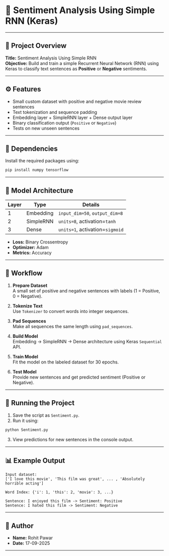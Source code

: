 # 💬 Sentiment Analysis Using Simple RNN (Keras)

---

## 🧾 Project Overview

**Title:** Sentiment Analysis Using Simple RNN  
**Objective:** Build and train a simple Recurrent Neural Network (RNN) using Keras to classify text sentences as **Positive** or **Negative** sentiments.

---

## ⚙️ Features

- Small custom dataset with positive and negative movie review sentences
- Text tokenization and sequence padding
- Embedding layer + SimpleRNN layer + Dense output layer
- Binary classification output (`Positive` or `Negative`)
- Tests on new unseen sentences

---

## 🧰 Dependencies

Install the required packages using:

```bash
pip install numpy tensorflow
```

---

## 🧠 Model Architecture

| Layer         | Type        | Details                         |
|---------------|--------------|---------------------------|
| 1             | Embedding       | `input_dim=50`, `output_dim=8` |
| 2             | SimpleRNN      | `units=8`, activation=`tanh` |
| 3             | Dense             | `units=1`, activation=`sigmoid` |

- **Loss:** Binary Crossentropy  
- **Optimizer:** Adam  
- **Metrics:** Accuracy  

---

## 📂 Workflow

1. **Prepare Dataset**  
   A small set of positive and negative sentences with labels (1 = Positive, 0 = Negative).

2. **Tokenize Text**  
   Use `Tokenizer` to convert words into integer sequences.

3. **Pad Sequences**  
   Make all sequences the same length using `pad_sequences`.

4. **Build Model**  
   Embedding → SimpleRNN → Dense architecture using Keras `Sequential` API.

5. **Train Model**  
   Fit the model on the labeled dataset for 30 epochs.

6. **Test Model**  
   Provide new sentences and get predicted sentiment (Positive or Negative).

---

## 🚀 Running the Project

1. Save the script as `Sentiment.py`.
2. Run it using:

```bash
python Sentiment.py
```

3. View predictions for new sentences in the console output.

---

## 📊 Example Output

```
Input dataset:
['I love this movie', 'This film was great', ... , 'Absolutely horrible acting']

Word Index: {'i': 1, 'this': 2, 'movie': 3, ...}

Sentence: I enjoyed this film -> Sentiment: Positive  
Sentence: I hated this film -> Sentiment: Negative
```

---

## 📜 Author

- **Name:** Rohit Pawar  
- **Date:** 17-09-2025

---
